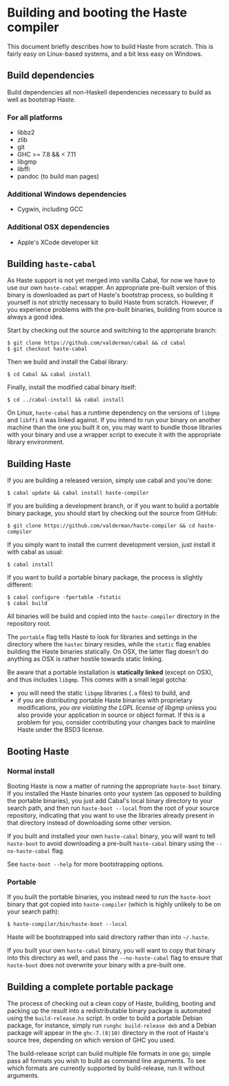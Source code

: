 Building and booting the Haste compiler
=======================================

This document briefly describes how to build Haste from scratch.
This is fairly easy on Linux-based systems, and a bit less easy on Windows.


Build dependencies
------------------

Build dependencies all non-Haskell dependencies necessary to build as well as
bootstrap Haste.

### For all platforms

  * libbz2
  * zlib
  * git
  * GHC >= 7.8 && < 7.11
  * libgmp
  * libffi
  * pandoc (to build man pages)

### Additional Windows dependencies

  * Cygwin, including GCC

### Additional OSX dependencies

  * Apple's XCode developer kit


Building `haste-cabal`
----------------------

As Haste support is not yet merged into vanilla Cabal, for now we have to use
our own `haste-cabal` wrapper. An appropriate pre-built version of this binary
is downloaded as part of Haste's bootstrap process, so building it yourself
is not strictly necessary to build Haste from scratch.
However, if you experience problems with the pre-built binaries, building from
source is always a good idea.

Start by checking out the source and switching to the appropriate branch:

    $ git clone https://github.com/valderman/cabal && cd cabal
    $ git checkout haste-cabal

Then we build and install the Cabal library:

    $ cd Cabal && cabal install

Finally, install the modified cabal binary itself:

    $ cd ../cabal-install && cabal install

On Linux, `haste-cabal` has a runtime dependency on the versions of `libgmp`
and `libffi` it was linked against. If you intend to run your binary on
another machine than the one you built it on, you may want to bundle those
libraries with your binary and use a wrapper script to execute it with the
appropriate library environment.


Building Haste
--------------

If you are building a released version, simply use cabal and you're done:

    $ cabal update && cabal install haste-compiler

If you are building a development branch, or if you want to build a portable
binary package, you should start by checking out the source from GitHub:

    $ git clone https://github.com/valderman/haste-compiler && cd haste-compiler

If you simply want to install the current development version, just install
it with cabal as usual:

    $ cabal install

If you want to build a portable binary package, the process is slightly
different:

    $ cabal configure -fportable -fstatic
    $ cabal build

All binaries will be build and copied into the `haste-compiler` directory
in the repository root.

The `portable` flag tells Haste to look for libraries and settings in the
directory where the `hastec` binary resides, while the `static` flag enables
building the Haste binaries statically. On OSX, the latter flag doesn't do
anything as OSX is rather hostile towards static linking.

Be aware that a portable installation is **statically linked** (except on OSX),
and thus includes `libgmp`. This comes with a small legal gotcha:

  * you will need the static `libgmp` libraries (`.a` files) to build, and
  * if you are distributing portable Haste binaries with proprietary
    modifications, *you are violating the LGPL license of libgmp* unless you
    also provide your application in source or object format.
    If this is a problem for you, consider contributing your changes back to
    mainline Haste under the BSD3 license.


Booting Haste
-------------

### Normal install

Booting Haste is now a matter of running the appropriate `haste-boot` binary.
If you installed the Haste binaries onto your system (as opposed to building
the portable binaries), you just add Cabal's local binary directory to your
search path, and then run `haste-boot --local` from the root of your source
repository, indicating that you want to use the libraries already present
in that directory instead of downloading some other version.

If you built and installed your own `haste-cabal` binary, you will want to
tell `haste-boot` to avoid downloading a pre-built `haste-cabal` binary
using the `--no-haste-cabal` flag.

See `haste-boot --help` for more bootstrapping options.

### Portable

If you built the portable binaries, you instead need to run the `haste-boot`
binary that got copied into `haste-compiler` (which is highly unlikely to be
on your search path):

    $ haste-compiler/bin/haste-boot --local

Haste will be bootstrapped into said directory rather than into `~/.haste`.

If you built your own `haste-cabal` binary, you will want to copy that binary
into this directory as well, and pass the `--no-haste-cabal` flag to ensure
that `haste-boot` does not overwrite your binary with a pre-built one.


Building a complete portable package
------------------------------------

The process of checking out a clean copy of Haste, building, booting and
packing up the result into a redistributable binary package is automated using
the `build-release.hs` script.
In order to build a portable Debian package, for instance, simply run
`runghc build-release deb` and a Debian package will appear in the
`ghc-7.(8|10)` directory in the root of Haste's source tree, depending on
which version of GHC you used.

The build-release script can build multiple file formats in one go; simple
pass all formats you wish to build as command line arguments.
To see which formats are currently supported by build-release, run it without
arguments.

